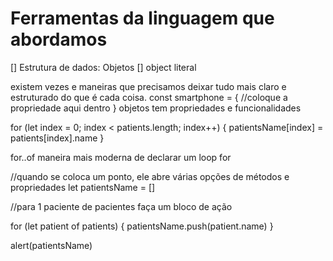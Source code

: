# Ferramentas da linguagem que abordamos

[] Estrutura de dados: Objetos
[] object literal

existem vezes e maneiras que precisamos deixar tudo mais claro e estruturado do que é cada coisa.
const smartphone = {
//coloque a propriedade aqui dentro
}
objetos tem propriedades e funcionalidades

for (let index = 0; index < patients.length; index++) {
patientsName[index] = patients[index].name
}

for..of maneira mais moderna de declarar um loop for

//quando se coloca um ponto, ele abre várias opções de métodos e propriedades
let patientsName = []

//para 1 paciente de pacientes faça um bloco de ação

for (let patient of patients) {
patientsName.push(patient.name)
}

alert(patientsName)
